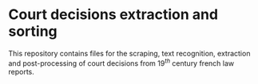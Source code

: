 # Court decisions extraction and sorting
This repository contains files for the scraping, text recognition, extraction and post-processing of court decisions from $19^{th}$ century french law reports.
